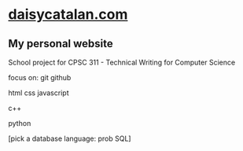 # [daisycatalan.com](https://www.daisycatalan.com/)
## My personal website
School project for CPSC 311 - Technical Writing for Computer Science


focus on:
git 
github 

html 
css
javascript 

c++ 

python

[pick a database language: prob SQL]
